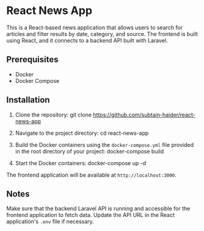 # React News App

This is a React-based news application that allows users to search for articles and filter results by date, category, and source. The frontend is built using React, and it connects to a backend API built with Laravel.

## Prerequisites

- Docker
- Docker Compose

## Installation

1. Clone the repository:
    git clone https://github.com/subtain-haider/react-news-app

2. Navigate to the project directory:
    cd react-news-app

3. Build the Docker containers using the `docker-compose.yml` file provided in the root directory of your project:
    docker-compose build

4. Start the Docker containers:
    docker-compose up -d

The frontend application will be available at `http://localhost:3000`.

## Notes

Make sure that the backend Laravel API is running and accessible for the frontend application to fetch data. Update the API URL in the React application's `.env` file if necessary.
